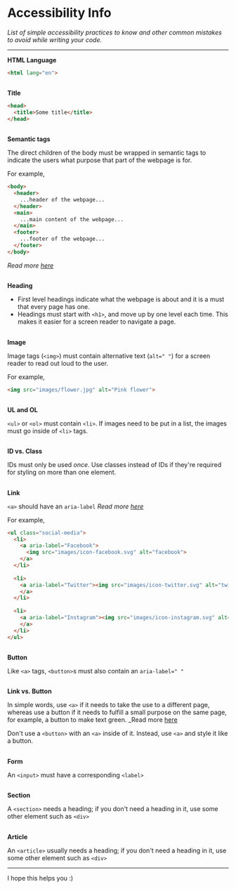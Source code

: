 # Accessibility Info
_List of simple accessibility practices to know and other common mistakes to avoid while writing your code._
<hr>

__HTML Language__

```html
<html lang="en">
```
##
__Title__

```html
<head>
  <title>Some title</title>
</head>
```
##
__Semantic tags__

The direct children of the body must be wrapped in semantic tags to indicate the users what purpose that part of the webpage is for.

For example,
```html
<body>
  <header>
    ...header of the webpage...
  </header>
  <main>
    ...main content of the webpage...
  </main>
  <footer>
    ...footer of the webpage...
  </footer>
</body>
```
_Read more [here](https://www.w3.org/TR/wai-aria-practices/examples/landmarks/main.html)_
##
__Heading__

- First level headings indicate what the webpage is about and it is a must that every page has one.
- Headings must start with `<h1>`, and move up by one level each time. This makes it easier for a screen reader to navigate a page.
##
__Image__

Image tags (`<img>`) must contain alternative text (`alt=" "`) for a screen reader to read out loud to the user.

For example,
```html
<img src="images/flower.jpg" alt="Pink flower">
```
##
__UL and OL__

`<ul>` or `<ol>` must contain `<li>`. If images need to be put in a list, the images must go inside of `<li>` tags.

##
__ID vs. Class__

IDs must only be used *once*. Use classes instead of IDs if they're required for styling on more than one element.

##
__Link__

`<a>` should have an `aria-label` _Read more [here](https://dequeuniversity.com/rules/axe/3.5/link-name)_

For example,
```html
<ul class="social-media">
  <li>
    <a aria-label="Facebook">
      <img src="images/icon-facebook.svg" alt="facebook">
    </a>
  </li>
  
  <li>
    <a aria-label="Twitter"><img src="images/icon-twitter.svg" alt="twitter">
    </a>
  </li>
  
  <li>
    <a aria-label="Instagram"><img src="images/icon-instagram.svg" alt="instagram">
    </a>
  </li>
</ul>
```
##
__Button__

Like `<a>` tags, `<button>`s must also contain an `aria-label=" "`

##
__Link vs. Button__

In simple words, use `<a>` if it needs to take the use to a different page, whereas use a button if it needs to fulfill a small purpose on the same page, for example, a button to make text green.
_Read more [here](https://ux.iu.edu/writings/buttons-vs-links-basic/#:~:text=There%20are%20differences%20as%20to,affect%20the%20website%20at%20all.)

Don't use a `<button>` with an `<a>` inside of it. Instead, use `<a>` and style it like a button.

##
__Form__

An `<input>` must have a corresponding `<label>`

##
__Section__

A `<section>` needs a heading; if you don't need a heading in it, use some other element such as `<div>`

##
__Article__

An `<article>` usually needs a heading; if you don't need a heading in it, use some other element such as `<div>`

<hr>

I hope this helps you :)
